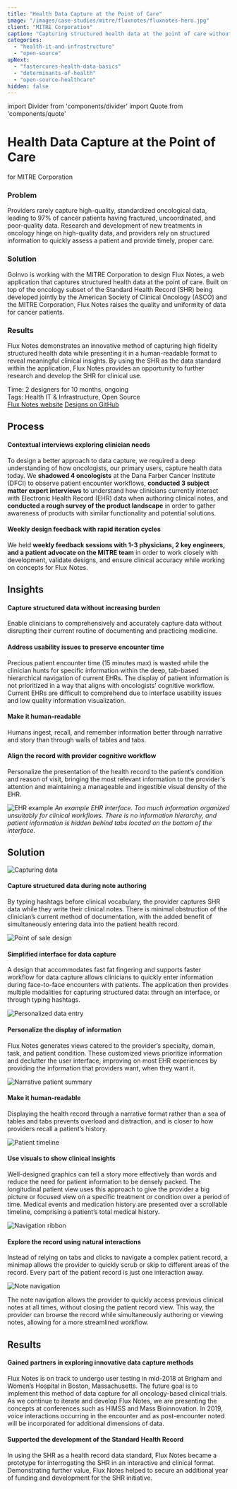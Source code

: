 ```yaml
---
title: "Health Data Capture at the Point of Care"
image: "/images/case-studies/mitre/fluxnotes/fluxnotes-hero.jpg"
client: "MITRE Corporation"
caption: "Capturing structured health data at the point of care without increasing clinician burden."
categories:
  - "health-it-and-infrastructure"
  - "open-source"
upNext:
  - "fastercures-health-data-basics"
  - "determinants-of-health"
  - "open-source-healthcare"
hidden: false
---
```


import Divider from 'components/divider'
import Quote from 'components/quote'

# Health Data Capture at the Point of Care
for MITRE Corporation

### Problem

Providers rarely capture high-quality, standardized oncological data, leading to 97% of cancer patients having fractured, uncoordinated, and poor-quality data. Research and development of new treatments in oncology hinge on high-quality data, and providers rely on structured information to quickly assess a patient and provide timely, proper care.

### Solution

GoInvo is working with the MITRE Corporation to design Flux Notes, a web application that captures structured health data at the point of care. Built on top of the oncology subset of the Standard Health Record (SHR) being developed jointly by the American Society of Clinical Oncology (ASCO) and the MITRE Corporation, Flux Notes raises the quality and uniformity of data for cancer patients.

### Results

Flux Notes demonstrates an innovative method of capturing high fidelity structured health data while presenting it in a human-readable format to reveal meaningful clinical insights. By using the SHR as the data standard within the application, Flux Notes provides an opportunity to further research and develop the SHR for clinical use.

<span class="text--uppercase text--gray text--bold text--spacing text--md">Time:</span> 2 designers for 10 months, ongoing
<br /><span class="text--uppercase text--gray text--bold text--spacing text--md">Tags:</span> Health IT & Infrastructure, Open Source
<br />
<a href="https://fluxnotes.org/ " target="blank" rel="noopener noreferrer" class="button button--primary button--lg margin-top--double margin-bottom--half margin-right--only-lg">Flux Notes website</a>
<a href="https://github.com/FluxNotes/flux" target="blank" rel="noopener noreferrer" class="button button--primary button--lg margin-top--double margin-bottom--half">Designs on GitHub</a>

<Divider />

## Process

#### Contextual interviews exploring clinician needs

To design a better approach to data capture, we required a deep understanding of how oncologists, our primary users, capture health data today. We **shadowed 4 oncologists** at the Dana Farber Cancer Institute (DFCI) to observe patient encounter workflows, **conducted 3 subject matter expert interviews** to understand how clinicians currently interact with Electronic Health Record (EHR) data when authoring clinical notes, and **conducted a rough survey of the product landscape** in order to gather awareness of products with similar functionality and potential solutions.

#### Weekly design feedback with rapid iteration cycles

We held **weekly feedback sessions with 1-3 physicians, 2 key engineers, and a patient advocate on the MITRE team** in order to work closely with development, validate designs, and ensure clinical accuracy while working on concepts for Flux Notes.

<Divider />

## Insights

#### Capture structured data without increasing burden

Enable clinicians to comprehensively and accurately capture data without disrupting their current routine of documenting and practicing medicine.

#### Address usability issues to preserve encounter time

Precious patient encounter time (15 minutes max) is wasted while the clinician hunts for specific information within the deep, tab-based hierarchical navigation of current EHRs. The display of patient information is not prioritized in a way that aligns with oncologists’ cognitive workflow. Current EHRs are difficult to comprehend due to interface usability issues and low quality information visualization.

#### Make it human-readable

Humans ingest, recall, and remember information better through narrative and story than through walls of tables and tabs.

#### Align the record with provider cognitive workflow

Personalize the presentation of the health record to the patient’s condition and reason of visit, bringing the most relevant information to the provider's attention and maintaining a manageable and ingestible visual density of the EHR.

![EHR example](/images/case-studies/mitre/fluxnotes/fluxnotes-ehr-example2.jpg)
*An example EHR interface. Too much information organized unsuitably for clinical workflows. There is no information hierarchy, and patient information is hidden behind tabs located on the bottom of the interface.*

<Divider />

## Solution

![Capturing data](/images/case-studies/mitre/fluxnotes/fluxnotes-structured-data-capture.jpg)

#### Capture structured data during note authoring

By typing hashtags before clinical vocabulary, the provider captures SHR data while they write their clinical notes. There is minimal obstruction of the clinician’s current method of documentation, with the added benefit of simultaneously entering data into the patient health record.

![Point of sale design](/images/case-studies/mitre/fluxnotes/fluxnotes-interface.jpg)

#### Simplified interface for data capture

A design that accommodates fast fat fingering and supports faster workflow for data capture allows clinicians to quickly enter information during face-to-face encounters with patients. The application then provides multiple modalities for capturing structured data: through an interface, or through typing hashtags.

![Personalized data entry](/images/case-studies/mitre/fluxnotes/fluxnotes-personalize.jpg)

#### Personalize the display of information

Flux Notes generates views catered to the provider’s specialty, domain, task, and patient condition. These customized views prioritize information and declutter the user interface, improving on most EHR experiences by providing the information that providers want, when they want it.

![Narrative patient summary](/images/case-studies/mitre/fluxnotes/fluxnotes-narrative-format.jpg)

#### Make it human-readable

Displaying the health record through a narrative format rather than a sea of tables and tabs prevents overload and distraction, and is closer to how providers recall a patient’s history.

![Patient timeline](/images/case-studies/mitre/fluxnotes/fluxnotes-timeline.jpg)

#### Use visuals to show clinical insights

Well-designed graphics can tell a story more effectively than words and reduce the need for patient information to be densely packed. The longitudinal patient view uses this approach to give the provider a big picture or focused view on a specific treatment or condition over a period of time. Medical events and medication history are presented over a scrollable timeline, comprising a patient’s total medical history.

![Navigation ribbon](/images/case-studies/mitre/fluxnotes/fluxnotes-nav.jpg)

#### Explore the record using natural interactions

Instead of relying on tabs and clicks to navigate a complex patient record, a minimap allows the provider to quickly scrub or skip to different areas of the record. Every part of the patient record is just one interaction away.

![Note navigation](/images/case-studies/mitre/fluxnotes/fluxnotes-notes.jpg)

The note navigation allows the provider to quickly access previous clinical notes at all times, without closing the patient record view. This way, the provider can browse the record while simultaneously authoring or viewing notes, allowing for a more streamlined workflow.

<Divider />

## Results

#### Gained partners in exploring innovative data capture methods

Flux Notes is on track to undergo user testing in mid-2018 at Brigham and Women’s Hospital in Boston, Massachusetts. The future goal is to implement this method of data capture for all oncology-based clinical trials. As we continue to iterate and develop Flux Notes, we are presenting the concepts at conferences such as HIMSS and Mass Bioinnovation. In 2019, voice interactions occurring in the encounter and as post-encounter noted will be incorporated for additional dimensions of data.

#### Supported the development of the Standard Health Record

In using the SHR as a health record data standard, Flux Notes became a prototype for interrogating the SHR in an interactive and clinical format. Demonstrating further value, Flux Notes helped to secure an additional year of funding and development for the SHR initiative.
